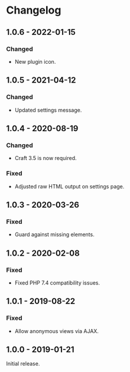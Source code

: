 # Changelog

## 1.0.6 - 2022-01-15

### Changed
- New plugin icon.

## 1.0.5 - 2021-04-12

### Changed
- Updated settings message.

## 1.0.4 - 2020-08-19

### Changed
- Craft 3.5 is now required.

### Fixed
- Adjusted raw HTML output on settings page.

## 1.0.3 - 2020-03-26

### Fixed
- Guard against missing elements.

## 1.0.2 - 2020-02-08

### Fixed
- Fixed PHP 7.4 compatibility issues.

## 1.0.1 - 2019-08-22

### Fixed
- Allow anonymous views via AJAX.

## 1.0.0 - 2019-01-21

Initial release.
